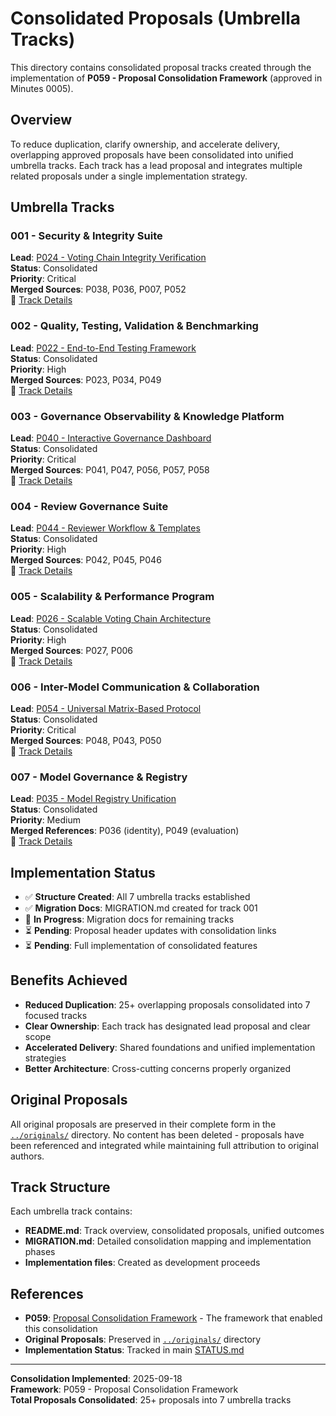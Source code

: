 # Consolidated Proposals (Umbrella Tracks)

This directory contains consolidated proposal tracks created through the implementation of **P059 - Proposal Consolidation Framework** (approved in Minutes 0005).

## Overview

To reduce duplication, clarify ownership, and accelerate delivery, overlapping approved proposals have been consolidated into unified umbrella tracks. Each track has a lead proposal and integrates multiple related proposals under a single implementation strategy.

## Umbrella Tracks

### 001 - Security & Integrity Suite
**Lead**: [P024 - Voting Chain Integrity Verification](../approved/024-voting-chain-integrity-verification.md)  
**Status**: Consolidated  
**Priority**: Critical  
**Merged Sources**: P038, P036, P007, P052  
📁 [Track Details](001-security-integrity-suite/)

### 002 - Quality, Testing, Validation & Benchmarking  
**Lead**: [P022 - End-to-End Testing Framework](../approved/022-end-to-end-testing-framework.md)  
**Status**: Consolidated  
**Priority**: High  
**Merged Sources**: P023, P034, P049  
📁 [Track Details](002-quality-testing-validation/)

### 003 - Governance Observability & Knowledge Platform
**Lead**: [P040 - Interactive Governance Dashboard](../approved/040-interactive-governance-dashboard.md)  
**Status**: Consolidated  
**Priority**: Critical  
**Merged Sources**: P041, P047, P056, P057, P058  
📁 [Track Details](003-governance-observability-platform/)

### 004 - Review Governance Suite
**Lead**: [P044 - Reviewer Workflow & Templates](../approved/044-reviewer-workflow-and-templates.md)  
**Status**: Consolidated  
**Priority**: High  
**Merged Sources**: P042, P045, P046  
📁 [Track Details](004-review-governance-suite/)

### 005 - Scalability & Performance Program
**Lead**: [P026 - Scalable Voting Chain Architecture](../approved/026-scalable-voting-chain-architecture.md)  
**Status**: Consolidated  
**Priority**: High  
**Merged Sources**: P027, P006  
📁 [Track Details](005-scalability-performance/)

### 006 - Inter-Model Communication & Collaboration
**Lead**: [P054 - Universal Matrix-Based Protocol](../approved/054-universal-matrix-based-inter-model-communication-protocol.md)  
**Status**: Consolidated  
**Priority**: Critical  
**Merged Sources**: P048, P043, P050  
📁 [Track Details](006-inter-model-communication/)

### 007 - Model Governance & Registry
**Lead**: [P035 - Model Registry Unification](../approved/035-gpt-5-model-registry-unification.md)  
**Status**: Consolidated  
**Priority**: Medium  
**Merged References**: P036 (identity), P049 (evaluation)  
📁 [Track Details](007-model-governance-registry/)

## Implementation Status

- ✅ **Structure Created**: All 7 umbrella tracks established
- ✅ **Migration Docs**: MIGRATION.md created for track 001
- 🔄 **In Progress**: Migration docs for remaining tracks
- ⏳ **Pending**: Proposal header updates with consolidation links
- ⏳ **Pending**: Full implementation of consolidated features

## Benefits Achieved

- **Reduced Duplication**: 25+ overlapping proposals consolidated into 7 focused tracks
- **Clear Ownership**: Each track has designated lead proposal and clear scope
- **Accelerated Delivery**: Shared foundations and unified implementation strategies
- **Better Architecture**: Cross-cutting concerns properly organized

## Original Proposals

All original proposals are preserved in their complete form in the [`../originals/`](../originals/) directory. No content has been deleted - proposals have been referenced and integrated while maintaining full attribution to original authors.

## Track Structure

Each umbrella track contains:
- **README.md**: Track overview, consolidated proposals, unified outcomes
- **MIGRATION.md**: Detailed consolidation mapping and implementation phases
- **Implementation files**: Created as development proceeds

## References

- **P059**: [Proposal Consolidation Framework](../approved/059-unification-approved-pending.md) - The framework that enabled this consolidation
- **Original Proposals**: Preserved in [`../originals/`](../originals/) directory  
- **Implementation Status**: Tracked in main [STATUS.md](../STATUS.md)

---

**Consolidation Implemented**: 2025-09-18  
**Framework**: P059 - Proposal Consolidation Framework  
**Total Proposals Consolidated**: 25+ proposals into 7 umbrella tracks
